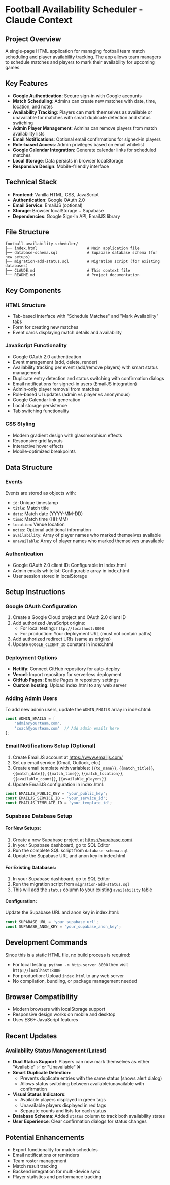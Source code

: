 # Football Availability Scheduler - Claude Context

## Project Overview
A single-page HTML application for managing football team match scheduling and player availability tracking. The app allows team managers to schedule matches and players to mark their availability for upcoming games.

## Key Features
- **Google Authentication**: Secure sign-in with Google accounts
- **Match Scheduling**: Admins can create new matches with date, time, location, and notes
- **Availability Tracking**: Players can mark themselves as available or unavailable for matches with smart duplicate detection and status switching
- **Admin Player Management**: Admins can remove players from match availability lists
- **Email Notifications**: Optional email confirmations for signed-in players
- **Role-based Access**: Admin privileges based on email whitelist
- **Google Calendar Integration**: Generate calendar links for scheduled matches
- **Local Storage**: Data persists in browser localStorage
- **Responsive Design**: Mobile-friendly interface

## Technical Stack
- **Frontend**: Vanilla HTML, CSS, JavaScript
- **Authentication**: Google OAuth 2.0
- **Email Service**: EmailJS (optional)
- **Storage**: Browser localStorage + Supabase
- **Dependencies**: Google Sign-In API, EmailJS library

## File Structure
```
football-availability-scheduler/
├── index.html                      # Main application file
├── database-schema.sql             # Supabase database schema (for new setups)
├── migration-add-status.sql        # Migration script (for existing databases)
├── CLAUDE.md                       # This context file
└── README.md                       # Project documentation
```

## Key Components

### HTML Structure
- Tab-based interface with "Schedule Matches" and "Mark Availability" tabs
- Form for creating new matches
- Event cards displaying match details and availability

### JavaScript Functionality
- Google OAuth 2.0 authentication
- Event management (add, delete, render)
- Availability tracking per event (add/remove players) with smart status management
- Duplicate entry detection and status switching with confirmation dialogs
- Email notifications for signed-in users (EmailJS integration)
- Admin-only player removal from matches
- Role-based UI updates (admin vs player vs anonymous)
- Google Calendar link generation
- Local storage persistence
- Tab switching functionality

### CSS Styling
- Modern gradient design with glassmorphism effects
- Responsive grid layouts
- Interactive hover effects
- Mobile-optimized breakpoints

## Data Structure

### Events
Events are stored as objects with:
- `id`: Unique timestamp
- `title`: Match title
- `date`: Match date (YYYY-MM-DD)
- `time`: Match time (HH:MM)
- `location`: Venue location
- `notes`: Optional additional information
- `availability`: Array of player names who marked themselves available
- `unavailable`: Array of player names who marked themselves unavailable

### Authentication
- Google OAuth 2.0 client ID: Configurable in index.html
- Admin emails whitelist: Configurable array in index.html
- User session stored in localStorage

## Setup Instructions

### Google OAuth Configuration
1. Create a Google Cloud project and OAuth 2.0 client ID
2. Add authorized JavaScript origins:
   - For local testing: `http://localhost:8000`
   - For production: Your deployment URL (must not contain paths)
3. Add authorized redirect URIs (same as origins)
4. Update `GOOGLE_CLIENT_ID` constant in index.html

### Deployment Options
- **Netlify**: Connect GitHub repository for auto-deploy
- **Vercel**: Import repository for serverless deployment
- **GitHub Pages**: Enable Pages in repository settings
- **Custom hosting**: Upload index.html to any web server

### Adding Admin Users
To add new admin users, update the `ADMIN_EMAILS` array in index.html:
```javascript
const ADMIN_EMAILS = [
    'admin@yourteam.com',
    'coach@yourteam.com'  // Add admin emails here
];
```

### Email Notifications Setup (Optional)
1. Create EmailJS account at https://www.emailjs.com/
2. Set up email service (Gmail, Outlook, etc.)
3. Create email template with variables: `{{to_name}}`, `{{match_title}}`, `{{match_date}}`, `{{match_time}}`, `{{match_location}}`, `{{available_count}}`, `{{available_players}}`
4. Update EmailJS configuration in index.html:
```javascript
const EMAILJS_PUBLIC_KEY = 'your_public_key';
const EMAILJS_SERVICE_ID = 'your_service_id';
const EMAILJS_TEMPLATE_ID = 'your_template_id';
```

### Supabase Database Setup

#### For New Setups:
1. Create a new Supabase project at https://supabase.com/
2. In your Supabase dashboard, go to SQL Editor
3. Run the complete SQL script from `database-schema.sql`
4. Update the Supabase URL and anon key in index.html

#### For Existing Databases:
1. In your Supabase dashboard, go to SQL Editor
2. Run the migration script from `migration-add-status.sql`
3. This will add the `status` column to your existing `availability` table

#### Configuration:
Update the Supabase URL and anon key in index.html:
```javascript
const SUPABASE_URL = 'your_supabase_url';
const SUPABASE_ANON_KEY = 'your_supabase_anon_key';
```

## Development Commands
Since this is a static HTML file, no build process is required:
- For local testing: `python -m http.server 8000` then visit `http://localhost:8000`
- For production: Upload `index.html` to any web server
- No compilation, bundling, or package management needed

## Browser Compatibility
- Modern browsers with localStorage support
- Responsive design works on mobile and desktop
- Uses ES6+ JavaScript features

## Recent Updates

### Availability Status Management (Latest)
- **Dual Status Support**: Players can now mark themselves as either "Available" ✅ or "Unavailable" ❌
- **Smart Duplicate Detection**: 
  - Prevents duplicate entries with the same status (shows alert dialog)
  - Allows status switching between available/unavailable with confirmation
- **Visual Status Indicators**: 
  - Available players displayed in green tags
  - Unavailable players displayed in red tags
  - Separate counts and lists for each status
- **Database Schema**: Added `status` column to track both availability states
- **User Experience**: Clear confirmation dialogs for status changes

## Potential Enhancements
- Export functionality for match schedules
- Email notifications or reminders
- Team roster management
- Match result tracking
- Backend integration for multi-device sync
- Player statistics and performance tracking
